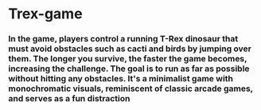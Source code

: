 # Trex-game
<h3>In the game, players control a running T-Rex dinosaur that must avoid obstacles such as cacti and birds by jumping over them. The longer you survive, the faster the game becomes, increasing the challenge. The goal is to run as far as possible without hitting any obstacles. It's a minimalist game with monochromatic visuals, reminiscent of classic arcade games, and serves as a fun distraction</h3>

